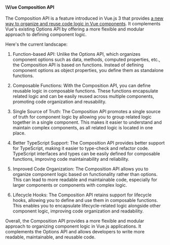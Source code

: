 <h4>\V/ue Composition API</h4>

The Composition API is a feature introduced in Vue.js 3 that provides <ins>a new way to organize and reuse code logic in Vue components</ins>. It complements Vue's existing Options API by offering a more flexible and modular approach to defining component logic.


Here's the current landscape:

1. Function-based API: Unlike the Options API, which organizes component options such as data, methods, computed properties, etc., the Composition API is based on functions. Instead of defining component options as object properties, you define them as standalone functions.

2. Composable Functions: With the Composition API, you can define reusable logic in composable functions. These functions encapsulate related logic and can be easily reused across multiple components, promoting code organization and reusability.

3. Single Source of Truth: The Composition API promotes a single source of truth for component logic by allowing you to group related logic together in a single component. This makes it easier to understand and maintain complex components, as all related logic is located in one place.

4. Better TypeScript Support: The Composition API provides better support for TypeScript, making it easier to type-check and refactor code. TypeScript interfaces and types can be easily defined for composable functions, improving code maintainability and reliability.

5. Improved Code Organization: The Composition API allows you to organize component logic based on functionality rather than options. This can lead to more readable and maintainable code, especially for larger components or components with complex logic.

6. Lifecycle Hooks: The Composition API retains support for lifecycle hooks, allowing you to define and use them in composable functions. This enables you to encapsulate lifecycle-related logic alongside other component logic, improving code organization and readability.

Overall, the Composition API provides a more flexible and modular approach to organizing component logic in Vue.js applications. It complements the Options API and allows developers to write more readable, maintainable, and reusable code.
